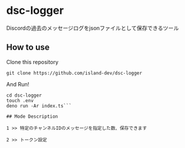 # dsc-logger

Discordの過去のメッセージログをjsonファイルとして保存できるツール

## How to use

Clone this repository

```git clone https://github.com/island-dev/dsc-logger```

And Run!

```
cd dsc-logger
touch .env
deno run -Ar index.ts```

## Mode Description

1 >> 特定のチャンネルIDのメッセージを指定した数、保存できます

2 >> トークン設定
